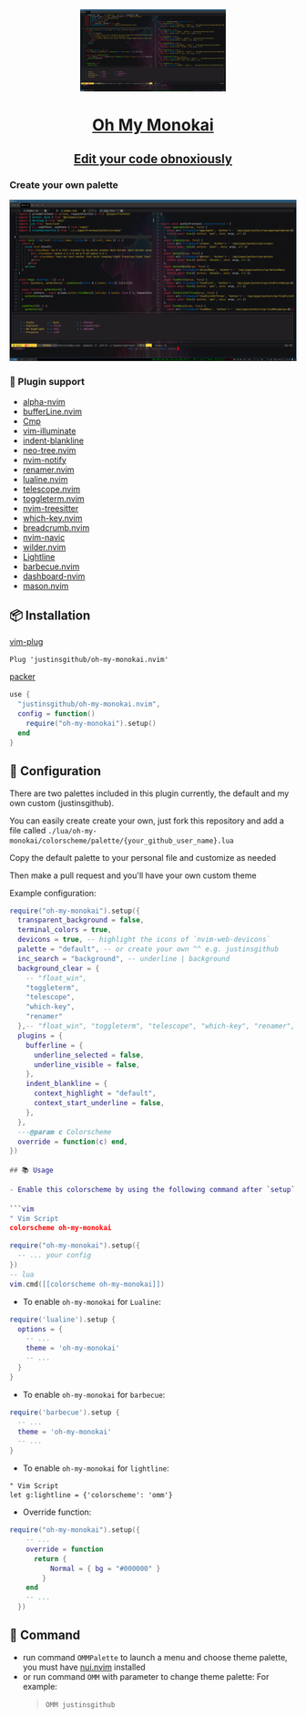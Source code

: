 <div align="center">
    <div class="b-header">
        <a class="active" href="https://github.com/justinsgithub/oh-my-monokai.nvim">
            <img style="width: 16rem" src="./oh-my-monokai.png" alt="">
            <h1>Oh My Monokai</h1>
            <h2>Edit your code obnoxiously</h2>
        </a>
    </div>
</div>


### Create your own palette

![custom](./oh-my-monokai.png)

### 🔌 Plugin support

- [alpha-nvim](https://github.com/goolord/alpha-nvim)
- [bufferLine.nvim](https://github.com/akinsho/bufferline.nvim)
- [Cmp](https://github.com/hrsh7th/nvim-cmp)
- [vim-illuminate](https://github.com/RRethy/vim-illuminate)
- [indent-blankline](https://github.com/lukas-reineke/indent-blankline.nvim)
- [neo-tree.nvim](https://github.com/nvim-neo-tree/neo-tree.nvim)
- [nvim-notify](https://github.com/rcarriga/nvim-notify)
- [renamer.nvim](https://github.com/filipdutescu/renamer.nvim)
- [lualine.nvim](https://github.com/nvim-lualine/lualine.nvim)
- [telescope.nvim](https://github.com/nvim-telescope/telescope.nvim)
- [toggleterm.nvim](https://github.com/akinsho/toggleterm.nvim)
- [nvim-treesitter](https://github.com/nvim-treesitter/nvim-treesitter)
- [which-key.nvim](https://github.com/folke/which-key.nvim)
- [breadcrumb.nvim](https://github.com/loctvl842/breadcrumb.nvim)
- [nvim-navic](https://github.com/SmiteshP/nvim-navic)
- [wilder.nvim](https://github.com/gelguy/wilder.nvim)
- [Lightline](https://github.com/itchyny/lightline.vim)
- [barbecue.nvim](https://github.com/utilyre/barbecue.nvim)
- [dashboard-nvim](https://github.com/glepnir/dashboard-nvim)
- [mason.nvim](https://github.com/williamboman/mason.nvim)

## 📦 Installation

[vim-plug](https://github.com/junegunn/vim-plug)

```vim
Plug 'justinsgithub/oh-my-monokai.nvim'
```

[packer](https://github.com/wbthomason/packer.nvim)

```lua
use {
  "justinsgithub/oh-my-monokai.nvim",
  config = function()
    require("oh-my-monokai").setup()
  end
}
```

## 🔨 Configuration

There are two palettes included in this plugin currently, the default and my own custom (justinsgithub).

You can easily create create your own, just fork this repository and add a file called `./lua/oh-my-monokai/colorscheme/palette/{your_github_user_name}.lua`

Copy the default palette to your personal file and customize as needed

Then make a pull request and you'll have your own custom theme


Example configuration:

```lua
require("oh-my-monokai").setup({
  transparent_background = false,
  terminal_colors = true,
  devicons = true, -- highlight the icons of `nvim-web-devicons`
  palette = "default", -- or create your own ^^ e.g. justinsgithub
  inc_search = "background", -- underline | background
  background_clear = {
    -- "float_win",
    "toggleterm",
    "telescope",
    "which-key",
    "renamer"
  },-- "float_win", "toggleterm", "telescope", "which-key", "renamer", "neo-tree"
  plugins = {
    bufferline = {
      underline_selected = false,
      underline_visible = false,
    },
    indent_blankline = {
      context_highlight = "default",
      context_start_underline = false,
    },
  },
  ---@param c Colorscheme
  override = function(c) end,
})

## 📚 Usage

- Enable this colorscheme by using the following command after `setup`:

```vim
" Vim Script
colorscheme oh-my-monokai
```

```lua
require("oh-my-monokai").setup({
  -- ... your config
})
-- lua
vim.cmd([[colorscheme oh-my-monokai]])
```

- To enable `oh-my-monokai` for `Lualine`:

```lua
require('lualine').setup {
  options = {
    -- ...
    theme = 'oh-my-monokai'
    -- ...
  }
}
```

- To enable `oh-my-monokai` for `barbecue`:

```lua
require('barbecue').setup {
  -- ...
  theme = 'oh-my-monokai'
  -- ...
}

```

- To enable `oh-my-monokai` for `lightline`:

```vim
" Vim Script
let g:lightline = {'colorscheme': 'omm'}
```

- Override function:

```lua
require("oh-my-monokai").setup({
    -- ...
    override = function
      return {
          Normal = { bg = "#000000" }
        }
    end
    -- ...
  })
```

## 🔧 Command

- run command `OMMPalette` to launch a menu and choose theme palette, you must have [nui.nvim](https://github.com/MunifTanjim/nui.nvim) installed
- or run command `OMM` with parameter to change theme palette: For example:
  > `OMM justinsgithub`
